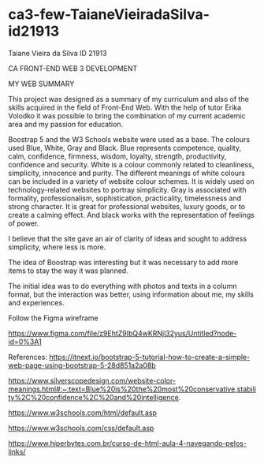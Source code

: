 # ca3-few-TaianeVieiradaSilva-id21913

Taiane Vieira da Silva ID 21913

CA FRONT-END WEB 3 DEVELOPMENT

MY WEB SUMMARY

This project was designed as a summary of my curriculum and also of the skills acquired in the field of Front-End Web. With the help of tutor Erika Volodko it was possible to bring the combination of my current academic area and my passion for education.

Boostrap 5 and the W3 Schools website were used as a base. The colours used Blue, White, Gray and Black.
Blue represents competence, quality, calm, confidence, firmness, wisdom, loyalty, strength, productivity, confidence and security.
White is a colour commonly related to cleanliness, simplicity, innocence and purity. The different meanings of white colours can be included in a variety of website colour schemes. It is widely used on technology-related websites to portray simplicity. Gray is associated with formality, professionalism, sophistication, practicality, timelessness and strong character. It is great for professional websites, luxury goods, or to create a calming effect. And black works with the representation of feelings of power.

I believe that the site gave an air of clarity of ideas and sought to address simplicity, where less is more.

The idea of ​​Boostrap was interesting but it was necessary to add more items to stay the way it was planned.

The initial idea was to do everything with photos and texts in a column format, but the interaction was better, using information about me, my skills and experiences.

Follow the Figma wireframe

https://www.figma.com/file/z9EhtZ9IbQ4wKRNjl32yus/Untitled?node-id=0%3A1


References:
https://itnext.io/bootstrap-5-tutorial-how-to-create-a-simple-web-page-using-bootstrap-5-28d851a2a08b

https://www.silverscopedesign.com/website-color-meanings.html#:~:text=Blue%20is%20the%20most%20conservative,stability%2C%20confidence%2C%20and%20intelligence.

https://www.w3schools.com/html/default.asp

https://www.w3schools.com/css/default.asp

https://www.hiperbytes.com.br/curso-de-html-aula-4-navegando-pelos-links/
